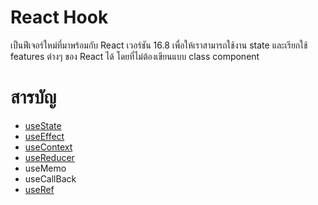 # React Hook

เป็นฟีเจอร์ใหม่ที่มาพร้อมกับ React เวอร์ชัน 16.8 เพื่อให้เราสามารถใช้งาน state และเรียกใช้ features ต่างๆ ของ React ได้ โดยที่ไม่ต้องเขียนแบบ class component

# สารบัญ

-  [useState](useState.MD)
-  [useEffect](useEffect.MD)
-  [useContext](UseContext.MD)
-  [useReducer](UseReducer.MD)
-  useMemo
-  useCallBack 
-  [useRef](UseRef.MD)
<!-- -  useSelector การดึงข้อมูลมาจาก Reducer
-  useDispatch บันทึก/เปลี่ยนแปลงลงใน Reducer -->